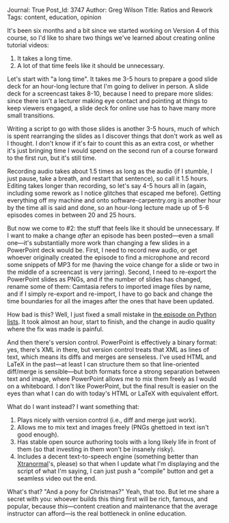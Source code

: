 Journal: True
Post_Id: 3747
Author: Greg Wilson
Title: Ratios and Rework
Tags: content, education, opinion

<p>It's been six months and a bit since we started working on Version 4 of this course, so I'd like to share two things we've learned about creating online tutorial videos:</p>
<ol>
<li>It takes a long time.</li>
<li>A lot of that time feels like it should be unnecessary.</li>
</ol>
<p>Let's start with "a long time". It takes me 3-5 hours to prepare a good slide deck for an hour-long lecture that I'm going to deliver in person. A slide deck for a screencast takes 8-10, because I need to prepare more slides: since there isn't a lecturer making eye contact and pointing at things to keep viewers engaged, a slide deck for online use has to have many more small transitions.</p>
<p>Writing a script to go with those slides is another 3-5 hours, much of which is spent rearranging the slides as I discover things that don't work as well as I thought. I don't know if it's fair to count this as an extra cost, or whether it's just bringing time I would spend on the second run of a course forward to the first run, but it's still time.</p>
<p>Recording audio takes about 1.5 times as long as the audio (if I stumble, I just pause, take a breath, and restart that sentence), so call it 1.5 hours. Editing takes longer than recording, so let's say 4-5 hours all in (again, including some rework as I notice glitches that escaped me before).  Getting everything off my machine and onto software-carpentry.org is another hour by the time all is said and done, so an hour-long lecture made up of 5-6 episodes comes in between 20 and 25 hours.</p>
<p>But now we come to #2: the stuff that feels like it should be unnecessary. If I want to make a change <em>after</em> an episode has been posted&mdash;even a small one&mdash;it's substantially more work than changing a few slides in a PowerPoint deck would be. First, I need to record new audio, or get whoever originally created the episode to find a microphone and record some snippets of MP3 for me (having the voice change for a slide or two in the middle of a screencast is very jarring). Second, I need to re-export the PowerPoint slides as PNGs, and if the number of slides has changed, rename some of them: Camtasia refers to imported image files by name, and if I simply re-export and re-import, I have to go back and change the time boundaries for all the images after the ones that have been updated.</p>
<p>How bad is this? Well, I just fixed a small mistake in <a href="/4_0/python/lists.html">the episode on Python lists</a>. It took almost an hour, start to finish, and the change in audio quality where the fix was made is painful.</p>
<p>And then there's version control. PowerPoint is effectively a binary format: yes, there's XML in there, but version control treats that XML as lines of text, which means its diffs and merges are senseless. I've used HTML and LaTeX in the past&mdash;at least I can structure them so that line-oriented diff/merge is sensible&mdash;but both formats force a strong separation between text and image, where PowerPoint allows me to mix them freely as I would on a whiteboard. I don't like PowerPoint, but the final result is easier on the eyes than what I can do with today's HTML or LaTeX with equivalent effort.</p>
<p>What do I want instead? I want something that:</p>
<ol>
<li>Plays nicely with version control (i.e., diff and merge just work).</li>
<li>Allows me to mix text and images freely (PNGs ghettoed in text isn't good enough).</li>
<li>Has stable open source authoring tools with a long likely life in front of them (so that investing in them won't be insanely risky).</li>
<li>Includes a decent text-to-speech engine (something better than <a href="http://www.xtranormal.com/">Xtranormal</a>'s, please) so that when I update what I'm displaying and the script of what I'm saying, I can just push a "compile" button and get a seamless video out the end.</li>
</ol>
<p>What's that? "And a pony for Christmas?" Yeah, that too. But let me share a secret with you: whoever builds this thing first will be rich, famous, and popular, because <em>this</em>&mdash;content creation and maintenance that the average instructor can afford&mdash;is the real bottleneck in online education.</p>
